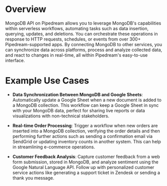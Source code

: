 # Overview

MongoDB API on Pipedream allows you to leverage MongoDB's capabilities within serverless workflows, automating tasks such as data insertion, querying, updates, and deletions. You can orchestrate these operations in response to HTTP requests, schedules, or events from over 300+ Pipedream-supported apps. By connecting MongoDB to other services, you can synchronize data across platforms, process and analyze collected data, and react to changes in real-time, all within Pipedream's easy-to-use interface.

# Example Use Cases

- **Data Synchronization Between MongoDB and Google Sheets**: Automatically update a Google Sheet when a new document is added to a MongoDB collection. This workflow can keep a Google Sheet in sync with your MongoDB data, perfect for sharing live reports or data visualizations with non-technical stakeholders.

- **Real-time Order Processing**: Trigger a workflow when new orders are inserted into a MongoDB collection, verifying the order details and then performing further actions such as sending a confirmation email via SendGrid or updating inventory counts in another system. This can help in streamlining e-commerce operations.

- **Customer Feedback Analysis**: Capture customer feedback from a web form submission, stored in MongoDB, and analyze sentiment using the Google Natural Language API. Follow up with personalized customer service actions like generating a support ticket in Zendesk or sending a thank you message.

